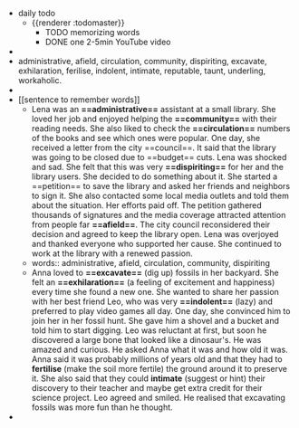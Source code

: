 - daily todo
	- {{renderer :todomaster}}
		- TODO memorizing words
		- DONE one 2-5min YouTube video
-
- administrative, afield, circulation, community, dispiriting, excavate, exhilaration, ferilise, indolent, intimate, reputable, taunt, underling, workaholic.
-
- [[sentence to remember words]]
	- Lena was an **==administrative==** assistant at a small library. She loved her job and enjoyed helping the **==community==** with their reading needs. She also liked to check the **==circulation==** numbers of the books and see which ones were popular. One day, she received a letter from the city ==council==. It said that the library was going to be closed due to ==budget== cuts. Lena was shocked and sad. She felt that this was very **==dispiriting==** for her and the library users. She decided to do something about it. She started a ==petition== to save the library and asked her friends and neighbors to sign it. She also contacted some local media outlets and told them about the situation. Her efforts paid off. The petition gathered thousands of signatures and the media coverage attracted attention from people far **==afield==**. The city council reconsidered their decision and agreed to keep the library open. Lena was overjoyed and thanked everyone who supported her cause. She continued to work at the library with a renewed passion.
	- words:: administrative, afield, circulation, community, dispiriting
	- Anna loved to **==excavate==** (dig up) fossils in her backyard. She felt an **==exhilaration==** (a feeling of excitement and happiness) every time she found a new one. She wanted to share her passion with her best friend Leo, who was very **==indolent==** (lazy) and preferred to play video games all day. One day, she convinced him to join her in her fossil hunt. She gave him a shovel and a bucket and told him to start digging. Leo was reluctant at first, but soon he discovered a large bone that looked like a dinosaur's. He was amazed and curious. He asked Anna what it was and how old it was. Anna said it was probably millions of years old and that they had to **fertilise** (make the soil more fertile) the ground around it to preserve it. She also said that they could **intimate** (suggest or hint) their discovery to their teacher and maybe get extra credit for their science project. Leo agreed and smiled. He realised that excavating fossils was more fun than he thought.
-